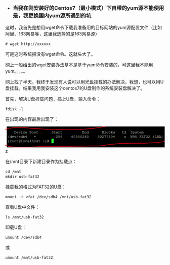 * ### 当我在刚安装好的Centos7（最小模式）下自带的yum源不能使用是，我更换国内yum源所遇到的坑


这时，我首先是想用wget命令下载我准备用的目标网站的yum源配置文件（比如阿里、163网易等，这里我选择的是163网易源）

```
# wget http://xxxxxx
```

可是这时系统报没有wget命令。这就头大了。

网上一般给出的wget安装办法基本是基于yum命令安装的，可这里我不能用yum。。。。。

网上找了半天，我终于发现有人说可以用光盘挂载的办法解决，我想，也可以用U盘挂载。结果我用我安装这个centos7的U盘制作的系统安装盘解决了。

首先，解决U盘挂载问题，插上U盘，输入命令：

```
fdisk -l
```

在出现的内容最后出现了：

![](/assets/1.png)z

在/mnt目录下新建目录作为挂载点：

```
cd /mnt
mkdir usb-fat32
```

挂载我的格式为FAT32的U盘：

```
mount -t vfat /dev/sdb4 /mnt/usb-fat32
```

查看U盘中文件：

```
ls /mnt/usb-fat32
```

卸载U盘：

```
umount /dev/sdb4
```

或

```
umount /mnt/usb-fat32
```



